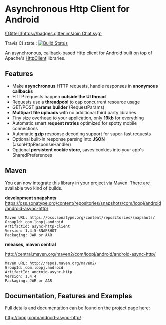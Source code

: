 Asynchronous Http Client for Android
====================================

[![Gitter](https://badges.gitter.im/Join Chat.svg)](https://gitter.im/23lab/android-async-http?utm_source=badge&utm_medium=badge&utm_campaign=pr-badge&utm_content=badge)

Travis CI state : [![Build Status](https://travis-ci.org/loopj/android-async-http.png?branch=master)](https://travis-ci.org/loopj/android-async-http)

An asynchronous, callback-based Http client for Android built on top of Apache's [HttpClient](http://hc.apache.org/httpcomponents-client-ga/) libraries.


Features
--------
- Make **asynchronous** HTTP requests, handle responses in **anonymous callbacks**
- HTTP requests happen **outside the UI thread**
- Requests use a **threadpool** to cap concurrent resource usage
- GET/POST **params builder** (RequestParams)
- **Multipart file uploads** with no additional third party libraries
- Tiny size overhead to your application, only **19kb** for everything
- Automatic smart **request retries** optimized for spotty mobile connections
- Automatic **gzip** response decoding support for super-fast requests
- Optional built-in response parsing into **JSON** (JsonHttpResponseHandler)
- Optional **persistent cookie store**, saves cookies into your app's SharedPreferences

Maven
-----
You can now integrate this library in your project via Maven. There are available two kind of builds.

**development snapshots**
https://oss.sonatype.org/content/repositories/snapshots/com/loopj/android/android-async-http/
```
Maven URL: https://oss.sonatype.org/content/repositories/snapshots/
GroupId: com.loopj.android
ArtifactId: async-http-client
Version: 1.4.5-SNAPSHOT
Packaging: JAR or AAR
```

**releases, maven central**

http://central.maven.org/maven2/com/loopj/android/android-async-http/
```
Maven URL: http://repo1.maven.org/maven2/
GroupId: com.loopj.android
ArtifactId: android-async-http
Version: 1.4.4
Packaging: JAR or AAR
```

Documentation, Features and Examples
------------------------------------
Full details and documentation can be found on the project page here:

http://loopj.com/android-async-http/
